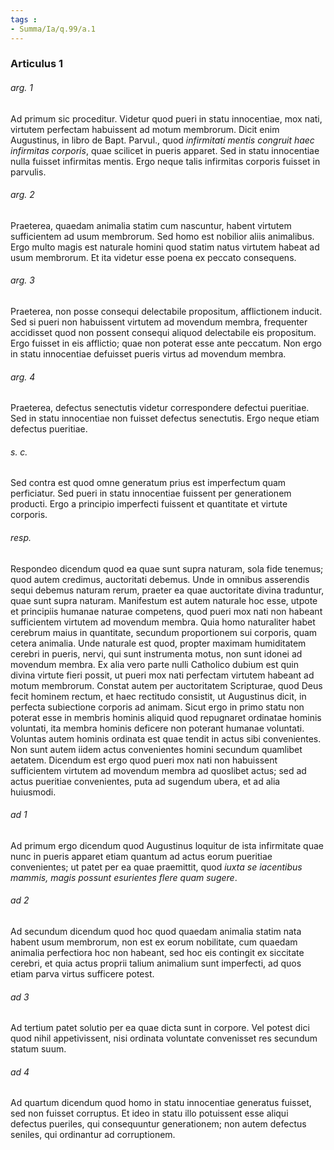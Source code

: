 ```yaml
---
tags : 
- Summa/Ia/q.99/a.1
---
```


### Articulus 1

###### arg. 1
Ad primum sic proceditur. Videtur quod pueri in statu innocentiae, mox nati, virtutem perfectam habuissent ad motum membrorum. Dicit enim Augustinus, in libro de Bapt. Parvul., quod *infirmitati mentis congruit haec infirmitas corporis*, quae scilicet in pueris apparet. Sed in statu innocentiae nulla fuisset infirmitas mentis. Ergo neque talis infirmitas corporis fuisset in parvulis.

###### arg. 2
Praeterea, quaedam animalia statim cum nascuntur, habent virtutem sufficientem ad usum membrorum. Sed homo est nobilior aliis animalibus. Ergo multo magis est naturale homini quod statim natus virtutem habeat ad usum membrorum. Et ita videtur esse poena ex peccato consequens.

###### arg. 3
Praeterea, non posse consequi delectabile propositum, afflictionem inducit. Sed si pueri non habuissent virtutem ad movendum membra, frequenter accidisset quod non possent consequi aliquod delectabile eis propositum. Ergo fuisset in eis afflictio; quae non poterat esse ante peccatum. Non ergo in statu innocentiae defuisset pueris virtus ad movendum membra.

###### arg. 4
Praeterea, defectus senectutis videtur correspondere defectui pueritiae. Sed in statu innocentiae non fuisset defectus senectutis. Ergo neque etiam defectus pueritiae.

###### s. c.
Sed contra est quod omne generatum prius est imperfectum quam perficiatur. Sed pueri in statu innocentiae fuissent per generationem producti. Ergo a principio imperfecti fuissent et quantitate et virtute corporis.

###### resp.
Respondeo dicendum quod ea quae sunt supra naturam, sola fide tenemus; quod autem credimus, auctoritati debemus. Unde in omnibus asserendis sequi debemus naturam rerum, praeter ea quae auctoritate divina traduntur, quae sunt supra naturam. Manifestum est autem naturale hoc esse, utpote et principiis humanae naturae competens, quod pueri mox nati non habeant sufficientem virtutem ad movendum membra. Quia homo naturaliter habet cerebrum maius in quantitate, secundum proportionem sui corporis, quam cetera animalia. Unde naturale est quod, propter maximam humiditatem cerebri in pueris, nervi, qui sunt instrumenta motus, non sunt idonei ad movendum membra. Ex alia vero parte nulli Catholico dubium est quin divina virtute fieri possit, ut pueri mox nati perfectam virtutem habeant ad motum membrorum. Constat autem per auctoritatem Scripturae, quod Deus fecit hominem rectum, et haec rectitudo consistit, ut Augustinus dicit, in perfecta subiectione corporis ad animam. Sicut ergo in primo statu non poterat esse in membris hominis aliquid quod repugnaret ordinatae hominis voluntati, ita membra hominis deficere non poterant humanae voluntati. Voluntas autem hominis ordinata est quae tendit in actus sibi convenientes. Non sunt autem iidem actus convenientes homini secundum quamlibet aetatem. Dicendum est ergo quod pueri mox nati non habuissent sufficientem virtutem ad movendum membra ad quoslibet actus; sed ad actus pueritiae convenientes, puta ad sugendum ubera, et ad alia huiusmodi.

###### ad 1
Ad primum ergo dicendum quod Augustinus loquitur de ista infirmitate quae nunc in pueris apparet etiam quantum ad actus eorum pueritiae convenientes; ut patet per ea quae praemittit, quod *iuxta se iacentibus mammis, magis possunt esurientes flere quam sugere*.

###### ad 2
Ad secundum dicendum quod hoc quod quaedam animalia statim nata habent usum membrorum, non est ex eorum nobilitate, cum quaedam animalia perfectiora hoc non habeant, sed hoc eis contingit ex siccitate cerebri, et quia actus proprii talium animalium sunt imperfecti, ad quos etiam parva virtus sufficere potest.

###### ad 3
Ad tertium patet solutio per ea quae dicta sunt in corpore. Vel potest dici quod nihil appetivissent, nisi ordinata voluntate convenisset res secundum statum suum.

###### ad 4
Ad quartum dicendum quod homo in statu innocentiae generatus fuisset, sed non fuisset corruptus. Et ideo in statu illo potuissent esse aliqui defectus pueriles, qui consequuntur generationem; non autem defectus seniles, qui ordinantur ad corruptionem.

